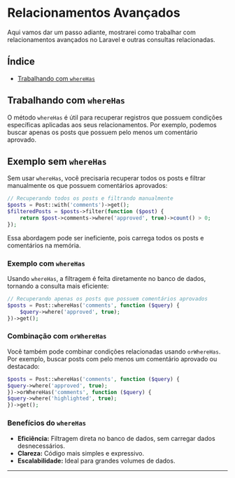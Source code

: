 # Relacionamentos Avançados

Aqui vamos dar um passo adiante, mostrarei como trabalhar com relacionamentos avançados no Laravel e outras consultas relacionadas.

## Índice
- [Trabalhando com `whereHas`](#trabalhando-com-wherehas)

## Trabalhando com `whereHas`

O método `whereHas` é útil para recuperar registros que possuem condições específicas aplicadas aos seus relacionamentos. Por exemplo, podemos buscar apenas os posts que possuem pelo menos um comentário aprovado.

## Exemplo sem `whereHas`

Sem usar `whereHas`, você precisaria recuperar todos os posts e filtrar manualmente os que possuem comentários aprovados:

```php
// Recuperando todos os posts e filtrando manualmente
$posts = Post::with('comments')->get();
$filteredPosts = $posts->filter(function ($post) {
    return $post->comments->where('approved', true)->count() > 0;
});
```
Essa abordagem pode ser ineficiente, pois carrega todos os posts e comentários na memória.

### Exemplo com `whereHas`
Usando `whereHas`, a filtragem é feita diretamente no banco de dados, tornando a consulta mais eficiente:

```php
// Recuperando apenas os posts que possuem comentários aprovados
$posts = Post::whereHas('comments', function ($query) {
    $query->where('approved', true);
})->get();
```

### Combinação com `orWhereHas`
Você também pode combinar condições relacionadas usando `orWhereHas`. Por exemplo, buscar posts com pelo menos um comentário aprovado ou destacado:
    
```php
$posts = Post::whereHas('comments', function ($query) {
$query->where('approved', true);
})->orWhereHas('comments', function ($query) {
$query->where('highlighted', true);
})->get();
```

### Benefícios do `whereHas`

- **Eficiência:** Filtragem direta no banco de dados, sem carregar dados desnecessários. 
- **Clareza:** Código mais simples e expressivo.
- **Escalabilidade:** Ideal para grandes volumes de dados.
  
---
